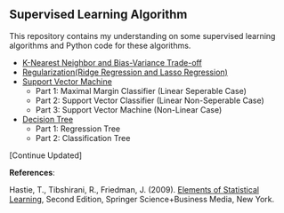 ## Supervised Learning Algorithm
This repository contains my understanding on some supervised learning algorithms and Python code for these algorithms.
* [K-Nearest Neighbor and Bias-Variance Trade-off](https://github.com/XIAO-HE-1/Supervised-Learning-Algorithm/blob/master/K-Nearest%20Neighbor%20and%20Bias-Variance%20Trade-off.ipynb)  
* [Regularization(Ridge Regression and Lasso Regression)](https://github.com/XIAO-HE-1/Supervised-Learning-Algorithm/blob/master/Regularization.ipynb)
* [Support Vector Machine](https://github.com/XIAO-HE-1/Supervised-Learning-Algorithm/blob/master/Support%20Vector%20Machine.ipynb)
  * Part 1: Maximal Margin Classifier (Linear Seperable Case)
  * Part 2: Support Vector Classifier (Linear Non-Seperable Case)
  * Part 3: Support Vector Machine (Non-Linear Case)
* [Decision Tree](https://github.com/XIAO-HE-1/Supervised-Learning-Algorithm/blob/master/Decision%20Tree.ipynb)
  * Part 1: Regression Tree
  * Part 2: Classification Tree

[Continue Updated]

**References**:  

Hastie, T., Tibshirani, R., Friedman, J. (2009). [Elements of Statistical Learning](http://statweb.stanford.edu/~tibs/ElemStatLearn/), Second Edition, Springer Science+Business Media, New York. 
